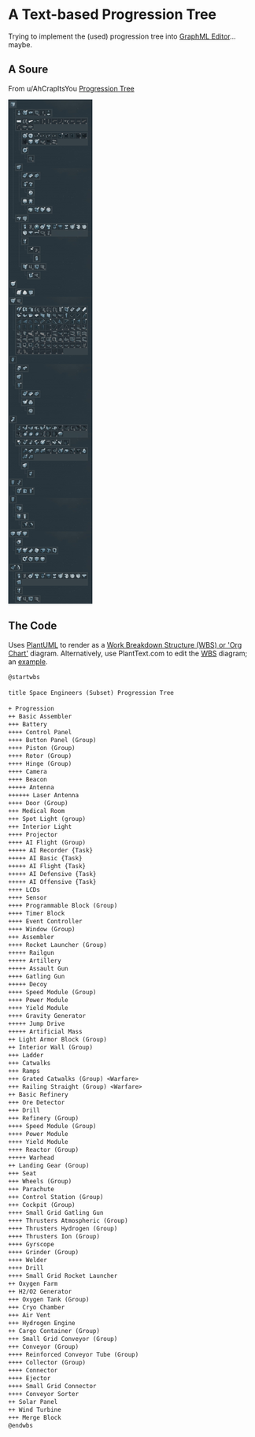A Text-based Progression Tree
=============================

Trying to implement the (used) progression tree into [GraphML Editor](https://actuallyfro.github.io/Break-FAST/Examples/01_GraphML-Editor/Single-page-Apps/)... maybe.

A Soure
-------
From u/AhCrapItsYou [Progression Tree](https://www.reddit.com/r/spaceengineers/comments/n7ih2g/progression_tree_reference/)

![A 2021 Capture of the Progression Tree](./Progression_Tree.jpg)

The Code
--------
Uses [PlantUML](https://plantuml.com/) to render as a [Work Breakdown Structure (WBS) or 'Org Chart'](https://plantuml.com/wbs-diagram) diagram.
Alternatively, use PlantText.com to edit the [WBS](https://plantuml.com/wbs-diagram) diagram; an [example](https://www.planttext.com/?text=fLF1Zfj03Btp5JvcnIzKrKAIqgsIDYAHeghgmG67dUumWpnce_txcWnamrxtDdv-s7xFvZ48ibnE8Kd4Y2NOTrWHh5rZ7147MEpxKo1vW1txXYa4unqSc2X9qdiiILF8CPWAiX2eFLbYXGPCXFXjUAUmz4xOMzYX8nkXRxvdo7iHBNk5OL6mxxi7-FEqWdATRU1djbt_ZUoT2GDnf4IizE9v3dqthg4vjCIM6ECx9wok4mz1veISYnaDDnY89n0YVszDhHLXvUUDO4krgT3g2BwzSc5ZccU1HNFNMKtwHvNE6CF8o953Z0kB8OpIZyRL_Z8czkI2zhiLQHZR5jLOoAslNY9-C2hh7PYRhmCQNOv-SUYPISQ6A7PGK_IJ1Ikg_BYXVKTKmzRNlVrWuCvVj5FCHEIt8LlFa8BnrSWR5EJKx4bo2Z_wjeCLcrUQJ6SnPrCPzMwhyfERBnctVjHprnwUT1ziD7D4QsShs61TZwUsHBcWVRdQ1oMsNNpfKAAQfkpjlhuSaS_8zFNzT4iwwzd7QuLVJEgCt5Ot2B0s5XzvSuS-vrsfH_dna5FLoy-4TP8yaglrD_qF).

```PlantUML
@startwbs

title Space Engineers (Subset) Progression Tree

+ Progression
++ Basic Assembler
+++ Battery
++++ Control Panel
++++ Button Panel (Group)
++++ Piston (Group)
++++ Rotor (Group)
++++ Hinge (Group)
++++ Camera
++++ Beacon
+++++ Antenna
++++++ Laser Antenna 
++++ Door (Group)
+++ Medical Room 
+++ Spot Light (group)
+++ Interior Light
++++ Projector
++++ AI Flight (Group)
+++++ AI Recorder {Task}
+++++ AI Basic {Task}
+++++ AI Flight {Task}
+++++ AI Defensive {Task}
+++++ AI Offensive {Task}
++++ LCDs
++++ Sensor 
++++ Programmable Block (Group)
++++ Timer Block
++++ Event Controller
++++ Window (Group)
+++ Assembler
++++ Rocket Launcher (Group)
+++++ Railgun
+++++ Artillery
+++++ Assault Gun
++++ Gatling Gun
+++++ Decoy
++++ Speed Module (Group)
++++ Power Module
++++ Yield Module
++++ Gravity Generator
+++++ Jump Drive
+++++ Artificial Mass
++ Light Armor Block (Group)
++ Interior Wall (Group)
+++ Ladder
+++ Catwalks
+++ Ramps
+++ Grated Catwalks (Group) <Warfare>
+++ Railing Straight (Group) <Warfare>
++ Basic Refinery
+++ Ore Detector
+++ Drill
+++ Refinery (Group)
++++ Speed Module (Group)
++++ Power Module
++++ Yield Module
++++ Reactor (Group)
+++++ Warhead
++ Landing Gear (Group)
+++ Seat
+++ Wheels (Group)
+++ Parachute
+++ Control Station (Group)
+++ Cockpit (Group)
++++ Small Grid Gatling Gun
++++ Thrusters Atmospheric (Group)
++++ Thrusters Hydrogen (Group)
++++ Thrusters Ion (Group)
++++ Gyrscope
++++ Grinder (Group)
++++ Welder
++++ Drill
++++ Small Grid Rocket Launcher
++ Oxygen Farm
++ H2/O2 Generator
+++ Oxygen Tank (Group)
+++ Cryo Chamber
+++ Air Vent
+++ Hydrogen Engine 
++ Cargo Container (Group)
+++ Small Grid Conveyor (Group)
+++ Conveyor (Group)
++++ Reinforced Conveyor Tube (Group)
++++ Collector (Group)
++++ Connector
++++ Ejector
++++ Small Grid Connector
++++ Conveyor Sorter
++ Solar Panel
++ Wind Turbine
+++ Merge Block
@endwbs
```